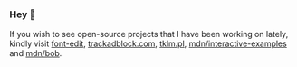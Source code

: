 ### Hey 👋

If you wish to see open-source projects that I have been working on lately, kindly visit [font-edit](https://github.com/NiedziolkaMichal/font-edit), [trackadblock.com](https://github.com/NiedziolkaMichal/track-adblock), [tklm.pl](https://github.com/NiedziolkaMichal/TKLM), [mdn/interactive-examples](https://github.com/mdn/interactive-examples) and [mdn/bob](https://github.com/mdn/bob).
